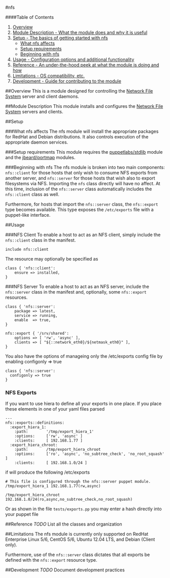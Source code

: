 #nfs

####Table of Contents

1. [Overview](#overview)
2. [Module Description - What the module does and why it is useful](#module-description)
3. [Setup - The basics of getting started with nfs](#setup)
    * [What nfs affects](#what-nfs-affects)
    * [Setup requirements](#setup-requirements)
    * [Beginning with nfs](#beginning-with-nfs)
4. [Usage - Configuration options and additional functionality](#usage)
5. [Reference - An under-the-hood peek at what the module is doing and how](#reference)
6. [Limitations - OS compatibility, etc.](#limitations)
7. [Development - Guide for contributing to the module](#development)

##Overview
This is a module designed for controlling the [Network File System][wikipedia] server and client daemons.

##Module Description
This module installs and configures the [Network File System][wikipedia] servers and clients.

##Setup

###What nfs affects
The nfs module will install the appropriate packages for RedHat and Debian distributions.
It also controls execution of the appropriate daemon services.

###Setup requirements
This module requires the [puppetlabs/stdlib][stdlib] module and the [jbeard/portmap][portmap] modules.

###Beginning with nfs
The nfs module is broken into two main components: `nfs::client` for those hosts that only wish to
consume NFS exports from another server, and `nfs::server` for those hosts that wish also to export
filesystems via NFS.  Importing the `nfs` class directly will have no affect.  At this time, inclusion
of the `nfs::server` class automatically includes the `nfs::client` class as well.

Furthermore, for hosts that import the `nfs::server` class, the `nfs::export` type becomes available.
This type exposes the `/etc/exports` file with a puppet-like interface.

##Usage

###NFS Client
To enable a host to act as an NFS client, simply include the `nfs::client` class in the manifest.

    include nfs::client

The resource may optionally be specified as

    class { 'nfs::client':
        ensure => installed,
    }

###NFS Server
To enable a host to act as an NFS server, include the `nfs::server` class in the manifest and,
optionally, some `nfs::export` resources.

    class { 'nfs::server':
        package => latest,
        service => running,
        enable  => true,
    }
    
    nfs::export { '/srv/shared':
        options => [ 'rw', 'async' ],
        clients => [ "${::network_eth0}/${netmask_eth0}" ],
    }


You also have the options of manageing only the /etc/exports config file by enabling configonly => true

    class { 'nfs::server':
      configonly => true
    }

### NFS Exports
If you want to use hiera to define all your exports in one place. If you place these elements in one of your yaml files parsed

    ---
    nfs::exports::definitions:
      :export_hiera_1:
        :path:        '/tmp/export_hiera_1'
        :options:     ['rw', 'async' ]
        :clients:     [ 192.168.1.77 ]
      :export_hiera_chroot: 
        :path:        /tmp/export_hiera_chroot
        :options:     ['ro', 'async', 'no_subtree_check', 'no_root_squash' ]
        :clients:     [ 192.168.1.0/24 ]

if will produce the following /etc/exports

    # This file is configured through the nfs::server puppet module.
    /tmp/export_hiera_1 192.168.1.77(rw,async)

    /tmp/export_hiera_chroot 192.168.1.0/24(ro,async,no_subtree_check,no_root_squash)

Or as shown in the file `tests/exports.pp` you may enter a hash directly into your puppet file

##Reference
_TODO_ List all the classes and organization

##Limitations
The nfs module is currently only supported on RedHat Enterprise Linux 5/6, CentOS 5/6, Ubuntu 12.04 LTS, and
Debian (Client only).

Furthermore, use of the `nfs::server` class dictates that all exports be defined with the `nfs::export` resource type.

##Development
_TODO_ Document development practices

[wikipedia]: http://en.wikipedia.org/wiki/Network_File_System "Network File System - Wikipedia, the free encyclopedia"
[portmap]: http://forge.puppetlabs.com/jbeard/portmap "jbeard/portmap - Puppet Forge"
[stdlib]: http://forge.puppetlabs.com/puppetlabs/stdlib "puppetlabs/stdlib - Puppet Forge"

